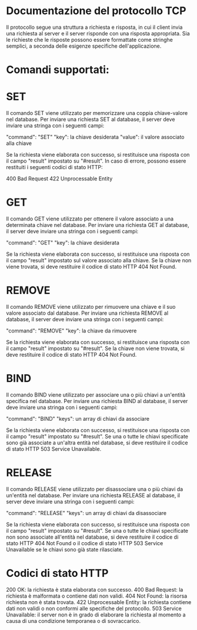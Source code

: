 # Documentazione del protocollo TCP 
Il protocollo segue una struttura a richiesta e risposta, in cui il client invia una richiesta al server e il server risponde con una risposta appropriata. Sia le richieste che le risposte possono essere formattate come stringhe semplici, a seconda delle esigenze specifiche dell'applicazione.

# Comandi supportati:

# SET 

Il comando SET viene utilizzato per memorizzare una coppia chiave-valore nel database. Per inviare una richiesta SET al database, il server deve inviare una stringa con i seguenti campi:

"command": "SET"
"key": la chiave desiderata
"value": il valore associato alla chiave

Se la richiesta viene elaborata con successo, si restituisce una risposta con il campo "result" impostato su "#result". In caso di errore, possono essere restituiti i seguenti codici di stato HTTP:

400 Bad Request
422 Unprocessable Entity

# GET

Il comando GET viene utilizzato per ottenere il valore associato a una determinata chiave nel database. Per inviare una richiesta GET al database, il server deve inviare una stringa con i seguenti campi:

"command": "GET"
"key": la chiave desiderata


Se la richiesta viene elaborata con successo, si restituisce una risposta con il campo "result" impostato sul valore associato alla chiave. Se la chiave non viene trovata, si deve restituire il codice di stato HTTP 404 Not Found.

# REMOVE

Il comando REMOVE viene utilizzato per rimuovere una chiave e il suo valore associato dal database. Per inviare una richiesta REMOVE al database, il server deve inviare una stringa con i seguenti campi:

"command": "REMOVE"
"key": la chiave da rimuovere

Se la richiesta viene elaborata con successo, si restituisce una risposta con il campo "result" impostato su "#result". Se la chiave non viene trovata, si deve restituire il codice di stato HTTP 404 Not Found.

# BIND 

Il comando BIND viene utilizzato per associare una o più chiavi a un'entità specifica nel database. Per inviare una richiesta BIND al database, il server deve inviare una stringa con i seguenti campi:

"command": "BIND"
"keys": un array di chiavi da associare

Se la richiesta viene elaborata con successo, si restituisce una risposta con il campo "result" impostato su "#result". Se una o tutte le chiavi specificate sono già associate a un'altra entità nel database, si deve restituire il codice di stato HTTP 503 Service Unavailable.

# RELEASE

Il comando RELEASE viene utilizzato per disassociare una o più chiavi da un'entità nel database. Per inviare una richiesta RELEASE al database, il server deve inviare una stringa con i seguenti campi:

"command": "RELEASE"
"keys": un array di chiavi da disassociare

Se la richiesta viene elaborata con successo, si restituisce una risposta con il campo "result" impostato su "#result". Se una o tutte le chiavi specificate non sono associate all'entità nel database, si deve restituire il codice di stato HTTP 404 Not Found o il codice di stato HTTP 503 Service Unavailable se le chiavi sono già state rilasciate.

# Codici di stato HTTP 
200 OK: la richiesta è stata elaborata con successo.
400 Bad Request: la richiesta è malformata o contiene dati non validi.
404 Not Found: la risorsa richiesta non è stata trovata.
422 Unprocessable Entity: la richiesta contiene dati non validi o non conformi alle specifiche del protocollo.
503 Service Unavailable: il server non è in grado di elaborare la richiesta al momento a causa di una condizione temporanea o di sovraccarico.